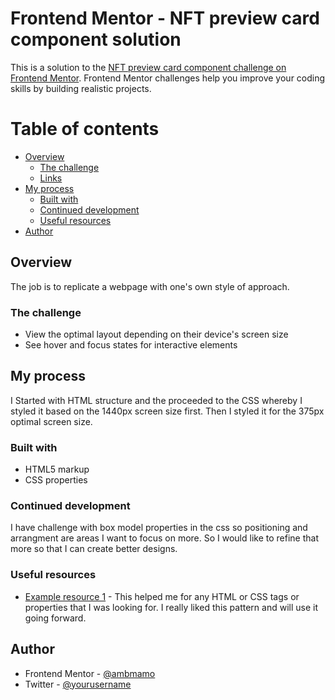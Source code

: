 # Frontend Mentor - NFT preview card component solution

This is a solution to the [NFT preview card component challenge on Frontend Mentor](https://www.frontendmentor.io/challenges/nft-preview-card-component-SbdUL_w0U). Frontend Mentor challenges help you improve your coding skills by building realistic projects.

# Table of contents

- [Overview](#overview)
  - [The challenge](#the-challenge)
  - [Links](#links)
- [My process](#my-process)
  - [Built with](#built-with)
  - [Continued development](#continued-development)
  - [Useful resources](#useful-resources)
- [Author](#author)

## Overview

The job is to replicate a webpage with one's own style of approach.

### The challenge

- View the optimal layout depending on their device's screen size
- See hover and focus states for interactive elements

## My process

I Started with HTML structure and the proceeded to the CSS whereby I styled it based on the 1440px screen size first. Then I styled it for the 375px optimal screen size.

### Built with

- HTML5 markup
- CSS properties

### Continued development

I have challenge with box model properties in the css so positioning and arrangment are areas I want to focus on more. So I would like to refine that more so that I can create better designs.

### Useful resources

- [Example resource 1](https://developer.mozilla.org/en-US/) - This helped me for any HTML or CSS tags or properties that I was looking for. I really liked this pattern and will use it going forward.

## Author

- Frontend Mentor - [@ambmamo](https://www.frontendmentor.io/profile/ambmamo)
- Twitter - [@yourusername](https://www.twitter.com/mamo_dele)
